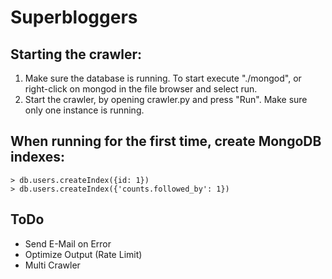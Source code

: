 # Superbloggers
## Starting the crawler:
1. Make sure the database is running. To start execute "./mongod", or right-click on mongod in the file browser and select run.
2. Start the crawler, by opening crawler.py and press "Run". Make sure only one instance is running.

## When running for the first time, create MongoDB indexes:  
`> db.users.createIndex({id: 1})`  
`> db.users.createIndex({'counts.followed_by': 1})`  

## ToDo
* Send E-Mail on Error
* Optimize Output (Rate Limit)
* Multi Crawler